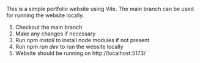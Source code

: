 This is a simple portfolio website using Vite.
The main branch can be used for running the website locally.
1. Checkout the main branch
2. Make any changes if necessary
3. Run *npm install* to install node modules if not present
4. Run *npm run dev* to run the website locally
5. Website should be running on http://localhost:5173/
